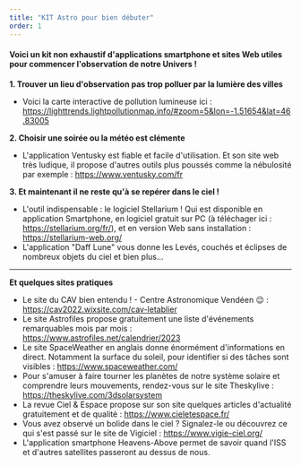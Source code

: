 ```yaml
---
title: "KIT Astro pour bien débuter"
order: 1
---
```

#### Voici un kit non exhaustif d'applications smartphone et sites Web utiles pour commencer l'observation de notre Univers !

**1. Trouver un lieu d'observation pas trop polluer par la lumière des villes**
- Voici la carte interactive de pollution lumineuse ici : <https://lighttrends.lightpollutionmap.info/#zoom=5&lon=-1.51654&lat=46.83005>

**2. Choisir une soirée ou la météo est clémente**  
- L'application Ventusky est fiable et facile d'utilisation. Et son site web très ludique, il propose d'autres outils plus poussés comme la nébulosité par exemple : <https://www.ventusky.com/fr>

**3. Et maintenant il ne reste qu'à se repérer dans le ciel !**  
- L'outil indispensable : le logiciel Stellarium ! Qui est disponible en application Smartphone, en logiciel gratuit sur PC (à téléchager ici : <https://stellarium.org/fr/>), et en version Web sans installation : <https://stellarium-web.org/>
- L'application "Daff Lune" vous donne les Levés, couchés et éclipses de nombreux objets du ciel et bien plus... 

---
**Et quelques sites pratiques**  
- Le site du CAV bien entendu ! - Centre Astronomique Vendéen 😉 : <https://cav2022.wixsite.com/cav-letablier>
- Le site Astrofiles propose gratuitement une liste d'événements remarquables mois par mois : <https://www.astrofiles.net/calendrier/2023>
- Le site SpaceWeather en anglais donne énormément d'informations en direct. Notamment la surface du soleil, pour identifier si des tâches sont visibles : <https://www.spaceweather.com/>
- Pour s'amuser à faire tourner les planètes de notre système solaire et comprendre leurs mouvements, rendez-vous sur le site Theskylive : <https://theskylive.com/3dsolarsystem>
- La revue Ciel & Espace propose sur son site quelques articles d'actualité gratuitement et de qualité  : <https://www.cieletespace.fr/>
- Vous avez observé un bolide dans le ciel ? Signalez-le ou découvrez ce qui s'est passé sur le site de Vigiciel : <https://www.vigie-ciel.org/>
- L'application smartphone Heavens-Above permet de savoir quand l'ISS et d'autres satellites passeront au dessus de nous. 